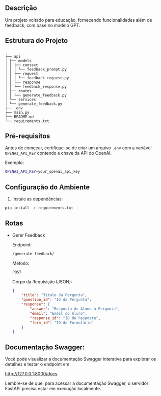 ## Descrição

Um projeto voltado para educação, fornecendo funcionalidades além de feedback, com base no modelo GPT.

## Estrutura do Projeto

```
.
├── api
│ ├── models
│ │ ├── context
│ │ │ └── feedback_prompt.py
│ │ ├── request
│ │ │ └── feedback_request.py
│ │ └── response
│ │ └── feedback_response.py
│ ├── routes
│ │ └── generate_feedback.py
│ └── services
│ └── generate_feedback.py
├── .env
├── main.py
├── README.md
└── requirements.txt
```

## Pré-requisitos

Antes de começar, certifique-se de criar um arquivo `.env` com a variável `OPENAI_API_KEY` contendo a chave da API do OpenAI.

Exemplo:

```bash
OPENAI_API_KEY=your_openai_api_key
```

## Configuração do Ambiente

1. Instale as dependências:

```bash
pip install -r requirements.txt
```

## Rotas

- Gerar Feedback 

    Endpoint:
    ```bash
    /generate-feedback/
    ```
    Método:
    ```bash
    POST
    ```

        

    Corpo da Requisição (JSON):

    ```json
    {
        "title": "Título da Pergunta",
        "question_id": "ID da Pergunta",
        "response": {
            "answer": "Resposta do Aluno à Pergunta",
            "email": "Email do Aluno",
            "response_id": "ID da Resposta",
            "form_id": "ID do Formulário"
        }
    }
    ```
## Documentação Swagger:
Você pode visualizar a documentação Swagger interativa para explorar os detalhes e testar o endpoint em 


http://127.0.0.1:8000/docs

Lembre-se de que, para acessar a documentação Swagger, o servidor FastAPI precisa estar em execução localmente.
